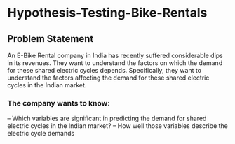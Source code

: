 # Hypothesis-Testing-Bike-Rentals

## **Problem Statement**

An E-Bike Rental company in India has recently suffered considerable dips in its revenues. They want
to understand the factors on which the demand for these shared electric cycles depends.
Specifically, they want to understand the factors affecting the demand for these shared
electric cycles in the Indian market.

### **The company wants to know:**
  – Which variables are significant in predicting the demand for shared electric cycles in the
Indian market?
  – How well those variables describe the electric cycle demands
